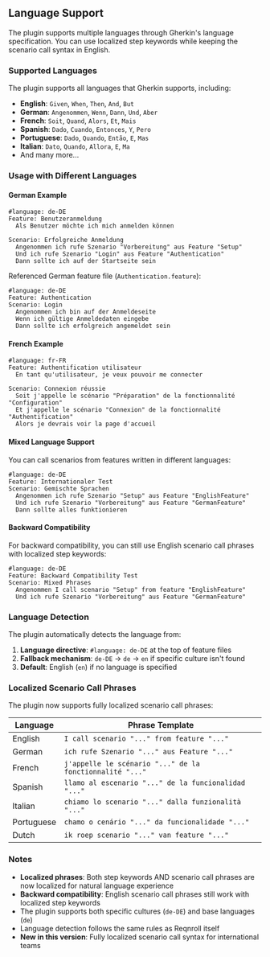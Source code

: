 ## Language Support

The plugin supports multiple languages through Gherkin's language specification. You can use localized step keywords while keeping the scenario call syntax in English.

### Supported Languages

The plugin supports all languages that Gherkin supports, including:

- **English**: `Given`, `When`, `Then`, `And`, `But`
- **German**: `Angenommen`, `Wenn`, `Dann`, `Und`, `Aber`
- **French**: `Soit`, `Quand`, `Alors`, `Et`, `Mais`
- **Spanish**: `Dado`, `Cuando`, `Entonces`, `Y`, `Pero`
- **Portuguese**: `Dado`, `Quando`, `Então`, `E`, `Mas`
- **Italian**: `Dato`, `Quando`, `Allora`, `E`, `Ma`
- And many more...

### Usage with Different Languages

#### German Example

```gherkin
#language: de-DE
Feature: Benutzeranmeldung
  Als Benutzer möchte ich mich anmelden können

Scenario: Erfolgreiche Anmeldung
  Angenommen ich rufe Szenario "Vorbereitung" aus Feature "Setup"
  Und ich rufe Szenario "Login" aus Feature "Authentication"
  Dann sollte ich auf der Startseite sein
```

Referenced German feature file (`Authentication.feature`):
```gherkin
#language: de-DE
Feature: Authentication
Scenario: Login
  Angenommen ich bin auf der Anmeldeseite
  Wenn ich gültige Anmeldedaten eingebe
  Dann sollte ich erfolgreich angemeldet sein
```

#### French Example

```gherkin
#language: fr-FR
Feature: Authentification utilisateur
  En tant qu'utilisateur, je veux pouvoir me connecter

Scenario: Connexion réussie
  Soit j'appelle le scénario "Préparation" de la fonctionnalité "Configuration"
  Et j'appelle le scénario "Connexion" de la fonctionnalité "Authentification"
  Alors je devrais voir la page d'accueil
```

#### Mixed Language Support

You can call scenarios from features written in different languages:

```gherkin
#language: de-DE
Feature: Internationaler Test
Scenario: Gemischte Sprachen
  Angenommen ich rufe Szenario "Setup" aus Feature "EnglishFeature"
  Und ich rufe Szenario "Vorbereitung" aus Feature "GermanFeature"
  Dann sollte alles funktionieren
```

#### Backward Compatibility

For backward compatibility, you can still use English scenario call phrases with localized step keywords:

```gherkin
#language: de-DE
Feature: Backward Compatibility Test
Scenario: Mixed Phrases
  Angenommen I call scenario "Setup" from feature "EnglishFeature"
  Und ich rufe Szenario "Vorbereitung" aus Feature "GermanFeature"
```

### Language Detection

The plugin automatically detects the language from:

1. **Language directive**: `#language: de-DE` at the top of feature files
2. **Fallback mechanism**: `de-DE` → `de` → `en` if specific culture isn't found
3. **Default**: English (`en`) if no language is specified

### Localized Scenario Call Phrases

The plugin now supports fully localized scenario call phrases:

| Language | Phrase Template |
|----------|----------------|
| English | `I call scenario "..." from feature "..."` |
| German | `ich rufe Szenario "..." aus Feature "..."` |
| French | `j'appelle le scénario "..." de la fonctionnalité "..."` |
| Spanish | `llamo al escenario "..." de la funcionalidad "..."` |
| Italian | `chiamo lo scenario "..." dalla funzionalità "..."` |
| Portuguese | `chamo o cenário "..." da funcionalidade "..."` |
| Dutch | `ik roep scenario "..." van feature "..."` |

### Notes

- **Localized phrases**: Both step keywords AND scenario call phrases are now localized for natural language experience
- **Backward compatibility**: English scenario call phrases still work with localized step keywords
- The plugin supports both specific cultures (`de-DE`) and base languages (`de`)
- Language detection follows the same rules as Reqnroll itself
- **New in this version**: Fully localized scenario call syntax for international teams